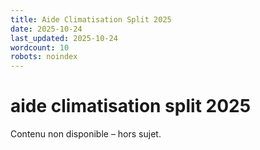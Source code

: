 ```yaml
---
title: Aide Climatisation Split 2025
date: 2025-10-24
last_updated: 2025-10-24
wordcount: 10
robots: noindex
---
```


# aide climatisation split 2025

Contenu non disponible – hors sujet.